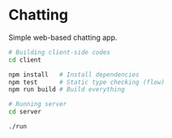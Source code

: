 Chatting
========
Simple web-based chatting app.

```bash
# Building client-side codes
cd client

npm install   # Install dependencies
npm test      # Static type checking (flow)
npm run build # Build everything
```
```bash
# Running server
cd server

./run
```
